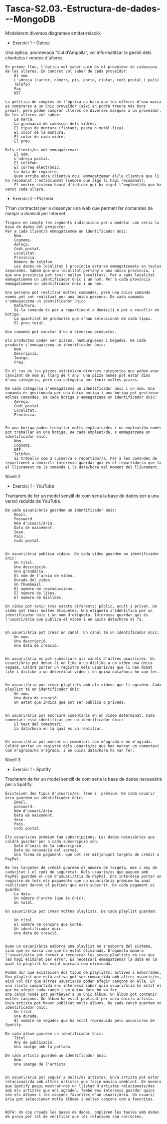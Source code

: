 # Tasca-S2.03.-Estructura-de-dades---MongoDB
Modelarem diversos diagrames entitat-relació.

- Exercici 1 - Òptica

Una òptica, anomenada “Cul d'Ampolla”, vol informatitzar la gestió dels clients/es i vendes d'ulleres.

    En primer lloc, l'òptica vol saber quin és el proveïdor de cadascuna de les ulleres. En concret vol saber de cada proveïdor:
        El nom
        L'adreça (carrer, número, pis, porta, ciutat, codi postal i país)
        Telèfon
        Fax
        NIF.

    La política de compres de l'òptica es basa que les ulleres d'una marca es compraran a un únic proveïdor (així en podrà treure més bons preus), però poden comprar ulleres de diverses marques a un proveïdor. De les ulleres vol saber:
        La marca.
        La graduació de cadascun dels vidres.
        El tipus de muntura (flotant, pasta o metàl·lica).
        El color de la muntura.
        El color de cada vidre.
        El preu.

    Dels clients/es vol emmagatzemar:
        El nom.
        L'adreça postal.
        El telèfon.
        El correu electrònic.
        La data de registre.
        Quan arriba un/a client/a nou, emmagatzemar el/la client/a que li ha recomanat l'establiment (sempre que algú li hagi recomanat).
        El nostre sistema haurà d’indicar qui ha sigut l’empleat/da que ha venut cada ullera.

- Exercici 2 - Pizzeria

T’han contractat per a dissenyar una web que permeti fer comandes de menjar a domicili per Internet.

    Tingues en compte les següents indicacions per a modelar com seria la base de dades del projecte:
    Per a cada client/a emmagatzemem un identificador únic:
        Nom.
        Cognoms.
        Adreça.
        Codi postal.
        Localitat.
        Província.
        Número de telèfon.
        Les dades de localitat i província estaran emmagatzemats en taules separades. Sabem que una localitat pertany a una única província, i que una província pot tenir moltes localitats. Per a cada localitat emmagatzemem un identificador únic i un nom. Per a cada província emmagatzemem un identificador únic i un nom.

    Una persona pot realitzar moltes comandes, però una única comanda només pot ser realitzat per una única persona. De cada comanda s'emmagatzema un identificador únic:
        Data/hora.
        Si la comanda és per a repartiment a domicili o per a recollir en botiga.
        La quantitat de productes que s'han seleccionat de cada tipus.
        El preu total.

    Una comanda pot constar d'un o diversos productes.

    Els productes poden ser pizzes, hamburgueses i begudes. De cada producte s'emmagatzema un identificador únic:
        Nom.
        Descripció.
        Imatge.
        Preu.

    En el cas de les pizzes existeixen diverses categories que poden anar canviant de nom al llarg de l'any. Una pizza només pot estar dins d'una categoria, però una categoria pot tenir moltes pizzes.

    De cada categoria s'emmagatzema un identificador únic i un nom. Una comanda és gestionada per una única botiga i una botiga pot gestionar moltes comandes. De cada botiga s'emmagatzema un identificador únic:
        Adreça.
        Codi postal.
        Localitat.
        Província.


    En una botiga poden treballar molts empleats/des i un empleat/da només pot treballar en una botiga. De cada empleat/da, s'emmagatzema un identificador únic:
        Nom.
        Cognoms.
        NIF.
        Telèfon.
        Si treballa com a cuiner/a o repartidor/a. Per a les comandes de repartiment a domicili interessa guardar qui és el repartidor/a que fa el lliurament de la comanda i la data/hora del moment del lliurament.

Nivell 2
- Exercici 1 - YouTube

Tractarem de fer un model senzill de com seria la base de dades per a una versió reduïda de YouTube.

    De cada usuari/ària guardem un identificador únic:
        Email.
        Password.
        Nom d'usuari/ària.
        Data de naixement.
        Sexe.
        País.
        Codi postal.


    Un usuari/ària publica vídeos. De cada vídeo guardem un identificador únic:
        Un títol.
        Una descripció.
        Una grandària.
        El nom de l'arxiu de vídeo.
        Durada del vídeo.
        Un thumbnail.
        El nombre de reproduccions.
        El número de likes.
        El número de dislikes.

    Un vídeo pot tenir tres estats diferents: públic, ocult i privat. Un vídeo pot tenir moltes etiquetes. Una etiqueta s'identifica per un identificador únic i un nom d'etiqueta. Interessa guardar qui és l'usuari/ària que publica el vídeo i en quina data/hora el fa.


    Un usuari/ària pot crear un canal. Un canal té un identificador únic:
        Un nom.
        Una descripció.
        Una data de creació.


    Un usuari/ària es pot subscriure als canals d'altres usuaris/es. Un usuari/ària pot donar-li un like o un dislike a un vídeo una única vegada. Caldrà portar un registre dels usuaris/es que li han donat like i dislike a un determinat vídeo i en quina data/hora ho van fer.


    Un usuari/ària pot crear playlists amb els vídeos que li agraden. Cada playlist té un identificador únic:
        Un nom.
        Una data de creació.
        Un estat que indica que pot ser pública o privada.


    Un usuari/ària pot escriure comentaris en un vídeo determinat. Cada comentari està identificat per un identificador únic:
        El text del comentari.
        La data/hora en la qual es va realitzar.


    Un usuari/ària pot marcar un comentari com m'agrada o no m'agrada. Caldrà portar un registre dels usuaris/es que han marcat un comentari com m'agrada/no m'agrada, i en quina data/hora ho van fer.

Nivell 3
- Exercici 1 - Spotify

Tractarem de fer un model senzill de com seria la base de dades necessària per a Spotify.

    Existeixen dos tipus d'usuaris/es: free i  prèmium. De cada usuari/ària guardem un identificador únic:
        Email.
        password.
        Nom d'usuari/ària.
        Data de naixement.
        Sexe.
        País.
        Codi postal.

    Els usuaris/es prèmium fan subscripcions. Les dades necessàries que caldrà guardar per a cada subscripció són:
        Data d'inici de la subscripció.
        Data de renovació del servei.
        Una forma de pagament, que pot ser mitjançant targeta de crèdit o PayPal.

    De les targetes de crèdit guardem el número de targeta, mes i any de caducitat i el codi de seguretat. Dels usuaris/es que paguen amb PayPal guardem el nom d'usuari/ària de PayPal. Ens interessa portar un registre de tots els pagaments que un usuari/ària prèmium ha anat realitzant durant el període que està subscrit. De cada pagament es guarda:
        La data.
        Un número d'ordre (que és únic).
        Un total.

    Un usuari/ària pot crear moltes playlists. De cada playlist guardem:

        Un títol.
        El nombre de cançons que conté.
        Un identificador únic.
        Una data de creació.


    Quan un usuari/ària esborra una playlist no s'esborra del sistema, sinó que es marca com que ha estat eliminada. D'aquesta manera l'usuari/ària pot tornar a recuperar les seves playlists en cas que les hagi eliminat per error. És necessari emmagatzemar la data en la qual la playlist ha estat marcada com eliminada.

    Podem dir que existeixen dos tipus de playlists: actives i esborrades. Una playlist que està activa pot ser compartida amb altres usuaris/es, això vol dir que altres usuaris/es poden afegir cançons en ella. En una llista compartida ens interessa saber quin usuari/ària ha estat el que ha afegit cada cançó i en quina data ho va fer.
    Una cançó només pot pertànyer a un únic àlbum. Un àlbum pot contenir moltes cançons. Un àlbum ha estat publicat per un/a únic/a artista. Un/a artista pot haver publicat molts àlbums. De cada cançó guardem un identificador únic:
        Un títol.
        Una durada.
        El nombre de vegades que ha estat reproduïda pels usuaris/es de Spotify.

    De cada àlbum guardem un identificador únic:
        Títol.
        Any de publicació.
        Una imatge amb la portada.
        . 
    De cada artista guardem un identificador únic:
        Nom.
        Una imatge de l'artista


    Un usuari/ària pot seguir a molts/es artistes. Un/a artista pot estar relacionat/da amb altres artistes que facin música semblant. De manera que Spotify pugui mostrar-nos un llistat d'artistes relacionats/des amb els artistes que ens agraden. També ens interessa guardar quins són els àlbums i les cançons favorites d'un usuari/ària. Un usuari/ària pot seleccionar molts àlbums i moltes cançons com a favorites.


    NOTA: Un cop creada les bases de dades, omplirem les taules amb dades de prova per tal de verificar que les relacions són correctes.

 
